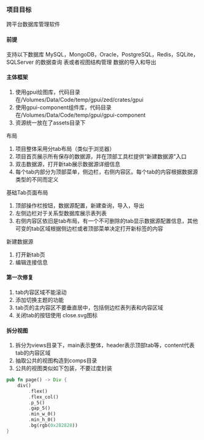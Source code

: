### 项目目标

跨平台数据库管理软件

#### 前提

支持以下数据库
MySQL，MongoDB，Oracle，PostgreSQL，Redis，SQLite，SQLServer
的数据查询
表或者视图结构管理
数据的导入和导出

#### 主体框架

1. 使用gpui绘图库，代码目录在/Volumes/Data/Code/temp/gpui/zed/crates/gpui
2. 使用gpui-component组件库，代码目录在/Volumes/Data/Code/temp/gpui/gpui-component
3. 资源统一放在了assets目录下

布局

1. 项目整体采用分tab布局（类似于浏览器）
2. 项目首页展示所有保存的数据源，并在顶部工具栏提供“新建数据源”入口
3. 双击数据源，打开新tab展示数据源详细信息
4. 每个tab内部分为顶部菜单，侧边栏，右侧内容区。每个tab的内容根据数据源类型的不同而定义

基础Tab页面布局

1. 顶部操作栏按钮，数据源配置，新建查询，导入，导出
2. 左侧边栏对于关系型数据库展示表列表
3. 右侧内容区依旧是tab布局，有一个不可删除的tab显示数据源配置信息，其他可变的tab区域根据侧边栏或者顶部菜单决定打开新标签的内容

新建数据源

1. 打开新tab页
2. 编辑连接信息

#### 第一次修复

1. tab内容区域不能滚动
2. 添加切换主题的功能
3. tab页的主内容区不要垂直居中，包括侧边栏表列表和内容区域
4. 关闭tab的按钮使用 close.svg图标


#### 拆分视图

1. 拆分为views目录下，main表示整体，header表示顶部tab等，content代表tab的内容区域
2. 抽取公共的视图构造到comps目录
3. 公共的视图类似如下包装，不要过度封装
```rust
pub fn page() -> Div {
    div()
        .flex()
        .flex_col()
        .p_5()
        .gap_5()
        .min_w_0()
        .min_h_0()
        .bg(rgb(0x282828))
}
```

